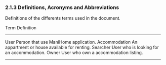 ### 2.1.3    Definitions, Acronyms and Abbreviations

Definitions of the differents terms used in the document.


Term             Definition
--------------   ----------------
User             Person that use ManiHome application.
Accommodation    An appartment or house available for renting.
Searcher         User who is looking for an accommodation.
Owner            User who own a accommodation listing.
--------------   ----------------
